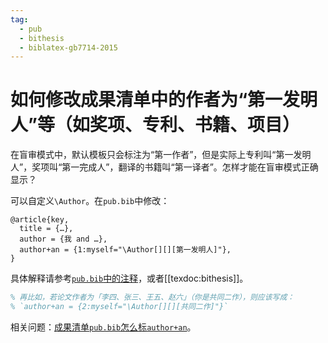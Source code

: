 ```yaml
---
tag:
  - pub
  - bithesis
  - biblatex-gb7714-2015
---
```


# 如何修改成果清单中的作者为“第一发明人”等（如奖项、专利、书籍、项目）

<!-- https://github.com/BITNP/BIThesis/discussions/547 -->

在盲审模式中，默认模板只会标注为“第一作者”，但是实际上专利叫“第一发明人”，奖项叫“第一完成人”，翻译的书籍叫“第一译者”。怎样才能在盲审模式正确显示？

可以自定义`\Author`。在`pub.bib`中修改：

```bibtex{4}
@article{key,
  title = {…},
  author = {我 and …},
  author+an = {1:myself="\Author[][][第一发明人]"},
}
```

具体解释请参考[`pub.bib`中的注释](https://github.com/BITNP/BIThesis/blob/424e5b851df44d42cbf26900874480b5de58484a/templates/graduate-thesis/reference/pub.bib#L32-L33)，或者[[texdoc:bithesis]]。

```latex
% 再比如，若论文作者为「李四、张三、王五、赵六」（你是共同二作），则应该写成：
% `author+an = {2:myself="\Author[][][共同二作]"}`
```

相关问题：[成果清单`pub.bib`怎么标`author+an`](./pub-author-an.md)。
